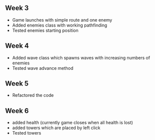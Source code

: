 ## Week 3

- Game launches with simple route and one enemy
- Added enemies class with working pathfinding
- Tested enemies starting position

## Week 4

- Added wave class which spawns waves with increasing numbers of enemies
- Tested wave advance method

## Week 5

- Refactored the code

## Week 6

- added health (currently game closes when all health is lost)
- added towers which are placed by left click
- Tested towers
